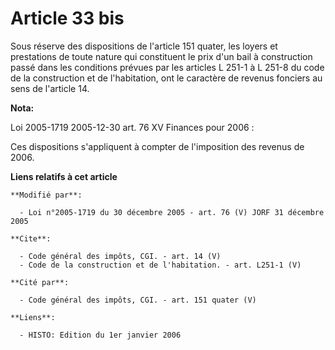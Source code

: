 # Article 33 bis

Sous réserve des dispositions de l'article 151 quater, les loyers et prestations de toute nature qui constituent le prix d'un
bail à construction passé dans les conditions prévues par les articles L 251-1 à L 251-8 du code de la construction et de
l'habitation, ont le caractère de revenus fonciers au sens de l'article 14.

**Nota:**

Loi 2005-1719 2005-12-30 art. 76 XV Finances pour 2006 : 

Ces dispositions s'appliquent à compter de l'imposition des revenus de 2006.

**Liens relatifs à cet article**

	**Modifié par**:

	  - Loi n°2005-1719 du 30 décembre 2005 - art. 76 (V) JORF 31 décembre 2005

	**Cite**:

	  - Code général des impôts, CGI. - art. 14 (V)
	  - Code de la construction et de l'habitation. - art. L251-1 (V)

	**Cité par**:

	  - Code général des impôts, CGI. - art. 151 quater (V)

	**Liens**:

	  - HISTO: Edition du 1er janvier 2006
